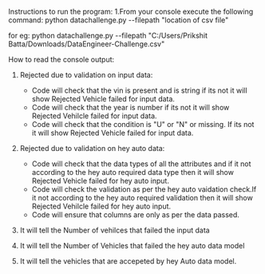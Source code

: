 Instructions to run the program:
1.From your console execute the following command: python datachallenge.py --filepath "location of csv file"

  for eg: python datachallenge.py --filepath "C:/Users/Prikshit Batta/Downloads/DataEngineer-Challenge.csv"


How to read the console output:

1. Rejected due to validation on input data:
	- Code will check that the vin is present and is string if its not it will show Rejected Vehicle failed for input data.
	- Code will check that the year is number if its not it will show Rejected Vehilcle failed for input data.
	- Code will check that the condition is "U" or "N"  or missing. If its not it will show Rejected Vehicle failed for input data.

2. Rejected due to validation on hey auto data:
	- Code will check that the data types of all the attributes and if it not according to the hey auto required data type then  it will show 	  	  	  Rejected Vehicle failed for hey auto input.
	- Code will check the validation as per the hey auto vaidation check.If it not according to the hey auto required validation then  it will show 	  	  Rejected Vehilcle failed for hey auto input.
	- Code will ensure that columns are only as per the data passed.

3. It will tell the Number of vehilces that failed the input data 

4. It will tell the Number of Vehicles that failed the hey auto data model

5. It will tell the vehicles that are accepeted by hey Auto data model.

